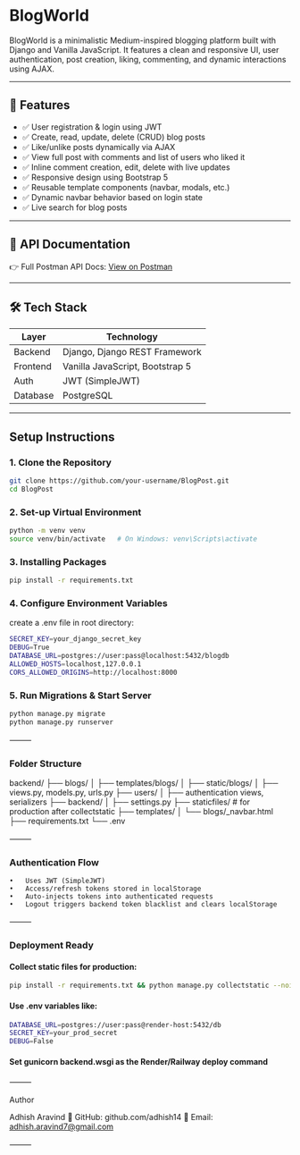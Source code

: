 # BlogWorld

BlogWorld is a minimalistic Medium-inspired blogging platform built with Django and Vanilla JavaScript. It features a clean and responsive UI, user authentication, post creation, liking, commenting, and dynamic interactions using AJAX.

---

## 🚀 Features

- ✅ User registration & login using JWT
- ✅ Create, read, update, delete (CRUD) blog posts
- ✅ Like/unlike posts dynamically via AJAX
- ✅ View full post with comments and list of users who liked it
- ✅ Inline comment creation, edit, delete with live updates
- ✅ Responsive design using Bootstrap 5
- ✅ Reusable template components (navbar, modals, etc.)
- ✅ Dynamic navbar behavior based on login state
- ✅ Live search for blog posts

---

## 🔗 API Documentation

👉 Full Postman API Docs: [View on Postman](https://.postman.co/workspace/My-Workspace~8e7b8a38-01f1-4a3d-8da1-2f2a76c9c0f4/collection/12390328-1fa6e1d0-e226-4e51-b795-b5d39e493358?action=share&creator=12390328)  


---

## 🛠️ Tech Stack

| Layer     | Technology                     |
|-----------|--------------------------------|
| Backend   | Django, Django REST Framework  |
| Frontend  | Vanilla JavaScript, Bootstrap 5|
| Auth      | JWT (SimpleJWT)                |
| Database  | PostgreSQL                     |

---

##  Setup Instructions

### 1. Clone the Repository

```bash
git clone https://github.com/your-username/BlogPost.git
cd BlogPost
```

### 2. Set-up Virtual Environment

```bash
python -m venv venv
source venv/bin/activate   # On Windows: venv\Scripts\activate
```

### 3. Installing Packages

```bash
pip install -r requirements.txt
```

### 4. Configure Environment Variables

create a .env file in root directory:
```bash
SECRET_KEY=your_django_secret_key
DEBUG=True
DATABASE_URL=postgres://user:pass@localhost:5432/blogdb
ALLOWED_HOSTS=localhost,127.0.0.1
CORS_ALLOWED_ORIGINS=http://localhost:8000
```

### 5. Run Migrations & Start Server

```bash
python manage.py migrate
python manage.py runserver
```

⸻

### Folder Structure

backend/
├── blogs/
│   ├── templates/blogs/
│   ├── static/blogs/
│   ├── views.py, models.py, urls.py
├── users/
│   ├── authentication views, serializers
├── backend/
│   ├── settings.py
├── staticfiles/               # for production after collectstatic
├── templates/
│   └── blogs/_navbar.html
├── requirements.txt
└── .env


⸻

### Authentication Flow
	•	Uses JWT (SimpleJWT)
	•	Access/refresh tokens stored in localStorage
	•	Auto-injects tokens into authenticated requests
	•	Logout triggers backend token blacklist and clears localStorage

⸻


### Deployment Ready

#### Collect static files for production:
```bash
pip install -r requirements.txt && python manage.py collectstatic --noinput
```
#### Use .env variables like:
```bash
DATABASE_URL=postgres://user:pass@render-host:5432/db
SECRET_KEY=your_prod_secret
DEBUG=False
```
#### Set gunicorn backend.wsgi as the Render/Railway deploy command

⸻

Author

Adhish Aravind
🔗 GitHub: github.com/adhish14
📧 Email: adhish.aravind7@gmail.com

⸻


